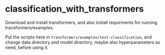 # classification_with_transformers

Download and install transformers, and also install requirments for running transformers/examples.

Put the scripts here in ```transformers/examples/text-classification```, and change data directory and model directory, maybe also hyperparameters as need, before using it.

